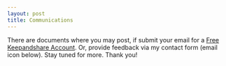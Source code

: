 ```yaml
---
layout: post
title: Communications
---
```


There are documents where you may post, if submit your email for a [Free Keepandshare Account](https://www.keepandshare.com/business/registration.php?form=email&pb=y). Or, provide feedback via my contact form (email icon below). Stay tuned for more. Thank you!